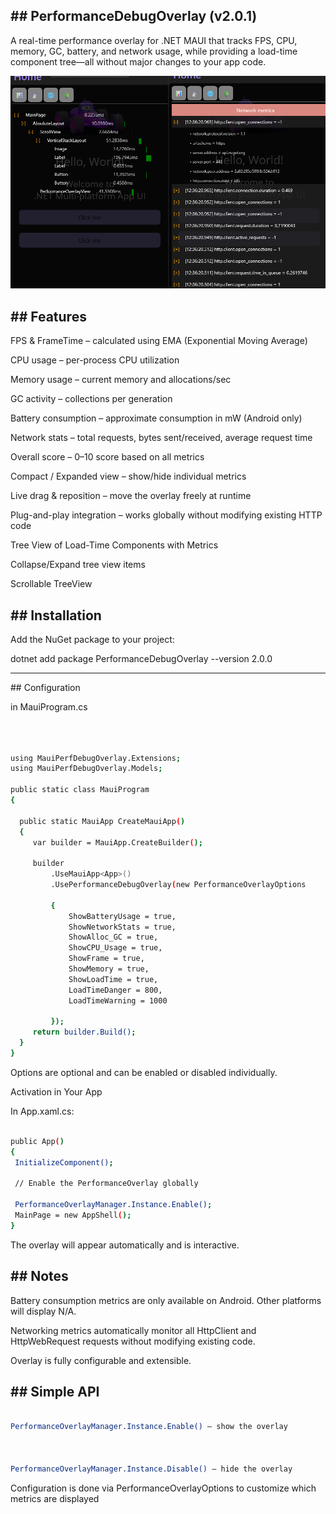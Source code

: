 \## PerformanceDebugOverlay (v2.0.1)
---
  
A real-time performance overlay for .NET MAUI that tracks FPS, CPU, memory, GC, battery, and network usage, while providing a load-time component tree—all without major changes to your app code.



![Overlay Screenshot](https://raw.githubusercontent.com/vankraster/MauiPerfDebugOverlay/refs/heads/master/MauiPerfDebugOverlay.SampleApp/overlay/overlay-screenshot-201.png)


\## Features
---


FPS \& FrameTime – calculated using EMA (Exponential Moving Average)

CPU usage – per-process CPU utilization

Memory usage – current memory and allocations/sec

GC activity – collections per generation

Battery consumption – approximate consumption in mW (Android only)

Network stats – total requests, bytes sent/received, average request time

Overall score – 0–10 score based on all metrics

Compact / Expanded view – show/hide individual metrics

Live drag \& reposition – move the overlay freely at runtime

Plug-and-play integration – works globally without modifying existing HTTP code

Tree View of Load-Time Components with Metrics

Collapse/Expand tree view items  

Scrollable TreeView


\## Installation
---

Add the NuGet package to your project:



dotnet add package PerformanceDebugOverlay --version 2.0.0



---



\## Configuration 



in MauiProgram.cs



```bash



using MauiPerfDebugOverlay.Extensions;
using MauiPerfDebugOverlay.Models;

public static class MauiProgram
{

  public static MauiApp CreateMauiApp()
  {
     var builder = MauiApp.CreateBuilder();

     builder
         .UseMauiApp<App>()
         .UsePerformanceDebugOverlay(new PerformanceOverlayOptions

         {
             ShowBatteryUsage = true,
             ShowNetworkStats = true,
             ShowAlloc_GC = true,
             ShowCPU_Usage = true,
             ShowFrame = true,
             ShowMemory = true,
             ShowLoadTime = true,
             LoadTimeDanger = 800,
             LoadTimeWarning = 1000

         });
     return builder.Build();
  }
}

```



Options are optional and can be enabled or disabled individually.

Activation in Your App

In App.xaml.cs:

```bash

public App()
{
 InitializeComponent();

 // Enable the PerformanceOverlay globally

 PerformanceOverlayManager.Instance.Enable();
 MainPage = new AppShell();
}

```

The overlay will appear automatically and is interactive.


\## Notes
---

Battery consumption metrics are only available on Android. Other platforms will display N/A.



Networking metrics automatically monitor all HttpClient and HttpWebRequest requests without modifying existing code.


Overlay is fully configurable and extensible.


\## Simple API
---

```bash

PerformanceOverlayManager.Instance.Enable() – show the overlay



PerformanceOverlayManager.Instance.Disable() – hide the overlay

```


Configuration is done via PerformanceOverlayOptions to customize which metrics are displayed
